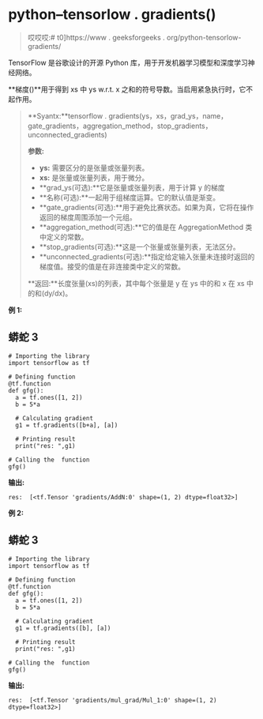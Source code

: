 # python–tensorlow . gradients()

> 哎哎哎:# t0]https://www . geeksforgeeks . org/python-tensorlow-gradients/

TensorFlow 是谷歌设计的开源 Python 库，用于开发机器学习模型和深度学习神经网络。

**梯度()**用于得到 xs 中 ys w.r.t. x 之和的符号导数。当启用紧急执行时，它不起作用。

> **Syantx:**tensorflow . gradients(ys，xs，grad_ys，name，gate_gradients，aggregation_method，stop_gradients，unconnected_gradients)
> 
> **参数:**
> 
> *   **ys:** 需要区分的是张量或张量列表。
> *   **xs:** 是张量或张量列表，用于微分。
> *   **grad_ys(可选):**它是张量或张量列表，用于计算 y 的梯度
> *   **名称(可选):**一起用于组梯度运算。它的默认值是渐变。
> *   **gate_gradients(可选):**用于避免比赛状态。如果为真，它将在操作返回的梯度周围添加一个元组。
> *   **aggregation_method(可选):**它的值是在 AggregationMethod 类中定义的常数。
> *   **stop_gradients(可选):**这是一个张量或张量列表，无法区分。
> *   **unconnected_gradients(可选):**指定给定输入张量未连接时返回的梯度值。接受的值是在非连接类中定义的常数。
> 
> **返回:**长度张量(xs)的列表，其中每个张量是 y 在 ys 中的和 x 在 xs 中的和(dy/dx)。

**例 1:**

## 蟒蛇 3

```
# Importing the library
import tensorflow as tf

# Defining function
@tf.function
def gfg():
  a = tf.ones([1, 2])
  b = 5*a

  # Calculating gradient
  g1 = tf.gradients([b+a], [a])

  # Printing result
  print("res: ",g1)

# Calling the  function
gfg()
```

**输出:**

```
res:  [<tf.Tensor 'gradients/AddN:0' shape=(1, 2) dtype=float32>]
```

**例 2:**

## 蟒蛇 3

```
# Importing the library
import tensorflow as tf

# Defining function
@tf.function
def gfg():
  a = tf.ones([1, 2])
  b = 5*a

  # Calculating gradient
  g1 = tf.gradients([b], [a])

  # Printing result
  print("res: ",g1)

# Calling the  function
gfg()
```

**输出:**

```
res:  [<tf.Tensor 'gradients/mul_grad/Mul_1:0' shape=(1, 2) dtype=float32>]
```
